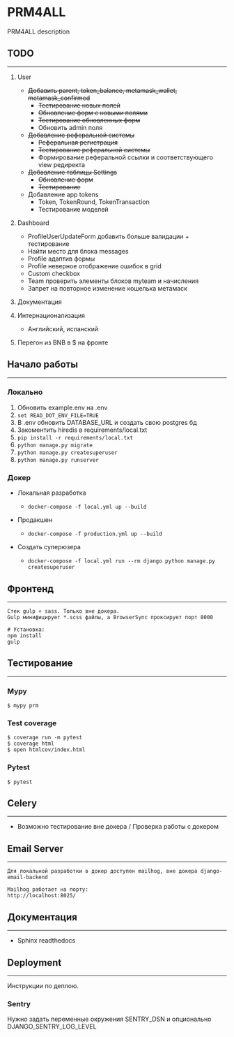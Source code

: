 # PRM4ALL

PRM4ALL description

## TODO
---

1. User
    - ~~Добавить parent, token_balance, metamask_wallet, metamask_confirmed~~
        - ~~Тестирование новых полей~~
        - ~~Обновление форм с новыми полями~~
        - ~~Тестирование обновленных форм~~
        - Обновить admin поля
    - ~~Добавление реферальной системы~~
        - ~~Реферальная регистрация~~
        - ~~Тестирование реферальной системы~~
        - Формирование реферальной ссылки и соответствующего view редиректа
    - ~~Добавление таблицы Settings~~
        - ~~Обновление форм~~
        - ~~Тестирование~~
    - Добавление app tokens
        - Token, TokenRound, TokenTransaction
        - Тестирование моделей

2. Dashboard
    - ProfileUserUpdateForm добавить больше валидации + тестирование
    - Найти место для блока messages
    - Profile адаптив формы
    - Profile неверное отображение ошибок в grid
    - Custom checkbox
    - Team проверить элементы блоков myteam и начисления
    - Запрет на повторное изменение кошелька метамаск

2. Документация

3. Интернационализация
    - Английский, испанский

3. Перегон из BNB в $ на фронте


## Начало работы
---
### Локально

1. Обновить example.env на .env
2. `set READ_DOT_ENV_FILE=TRUE`
3. В .env обновить DATABASE_URL и создать свою postgres бд
4. Закоментить hiredis в requirements/local.txt
5. `pip install -r requirements/local.txt`
6. `python manage.py migrate`
7. `python manage.py createsuperuser`
8. `python manage.py runserver`

### Докер

- Локальная разработка
    - `docker-compose -f local.yml up --build`

- Продакшен
    - `docker-compose -f production.yml up --build`

- Создать суперюзера
    - `docker-compose -f local.yml run --rm django python manage.py createsuperuser`

## Фронтенд
---

    Стек gulp + sass. Только вне докера.
    Gulp минифицирует *.scss файлы, а BrowserSync проксирует порт 8000

    # Установка:
    npm install
    gulp


## Тестирование
---

### Mypy

    $ mypy prm

### Test coverage

    $ coverage run -m pytest
    $ coverage html
    $ open htmlcov/index.html

### Pytest

    $ pytest


## Celery
---
- Возможно тестирование вне докера / Проверка работы с докером


## Email Server
---

    Для локальной разработки в докер доступен mailhog, вне докера django-email-backend

    Mailhog работает на порту:
    http://localhost:8025/

## Документация
---

- Sphinx readthedocs

## Deployment
---

Инструкции по деплою.

### Sentry

Нужно задать переменные окружения SENTRY_DSN и опционально DJANGO_SENTRY_LOG_LEVEL
